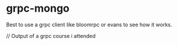 # grpc-mongo

Best to use a grpc client like bloomrpc or evans to see how it works.

// Output of a grpc course i attended
